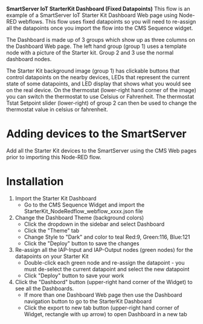 
**SmartServer IoT StarterKit Dashboard (Fixed Datapoints)**
This flow is an example of a SmartServer IoT Starter Kit Dashboard Web page using Node-RED webflows. This flow uses fixed datapoints so you will need to re-assign all the datapoints once you import the flow into the CMS Sequence widget.

The Dashboard is made up of 3 groups which show up as three columns on the Dashboard Web page. The left hand group (group 1) uses a template node with a picture of the Starter kit. Group 2 and 3 use the normal dashboard nodes.  

The Starter Kit background image (group 1) has clickable buttons that control datapoints on the nearby devices, LEDs that represent the current state of some datapoints, and LED display that shows what you would see on the real device.  On the thermostat (lower-right hand corner of the image) you can switch the thermostat to use Celsius or Fahrenheit.  The thermostat Tstat Setpoint slider (lower-right) of group 2 can then be used to change the thermostat value in celsius or fahrenheit.
 
# Adding devices to the SmartServer
Add all the Starter Kit devices to the SmartServer using the CMS Web pages prior to importing this Node-RED flow.


# Installation
1. Import the Starter Kit Dashboard
    - Go to the CMS Sequence Widget and import the StarterKit_NodeRedflow_webflow_xxxx.json file 
2. Change the Dashboard Theme (background colors) 
    - Click the dropdown in the sidebar and select Dashboard
    - Click the "Theme" tab
    - Change Style to "Dark" and color to teal Red:9, Green:116, Blue:121
    - Click the "Deploy" button to save the changes
3. Re-assign all the IAP-Input and IAP-Output nodes (green nodes) for the datapoints on your Starter Kit
    - Double-click each green node and re-assign the datapoint - you must de-select the current datapoint and select the new datapoint
    - Click "Deploy" button to save your work
4.  Click the "Dashbord" button (upper-right hand corner of the Widget) to see all the Dashboards.
    - If more than one Dashboard Web page then use the Dashboard navigation button to go to the StarterKit Dashboard
    - Click the export to new tab button (upper-right hand corner of Widget, rectangle with up arrow) to open Dashboard in a new tab 

